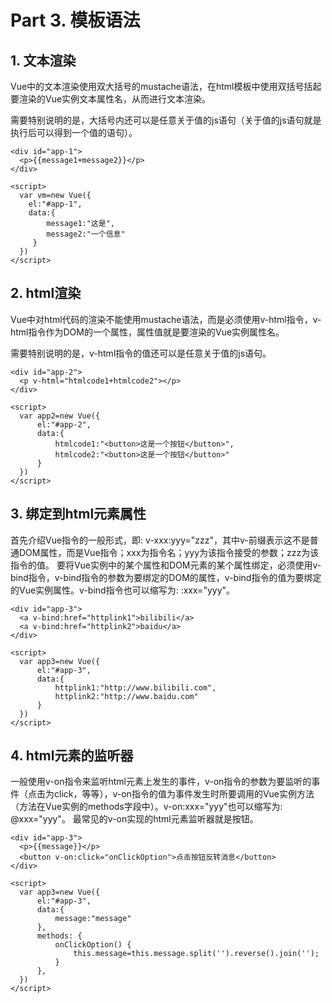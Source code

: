  # Part 3. 模板语法

  ## 1. 文本渲染
  Vue中的文本渲染使用双大括号的mustache语法，在html模板中使用双括号括起要渲染的Vue实例文本属性名，从而进行文本渲染。
  
  需要特别说明的是，大括号内还可以是任意关于值的js语句（关于值的js语句就是执行后可以得到一个值的语句）。
  
  ```
  <div id="app-1">
    <p>{{message1+message2}}</p>
  </div>

  <script>
    var vm=new Vue({
      el:"#app-1",
      data:{
          message1:"这是",
          message2:"一个信息"
       }
    })
  </script>
  ```

  ## 2. html渲染
  Vue中对html代码的渲染不能使用mustache语法，而是必须使用v-html指令，v-html指令作为DOM的一个属性，属性值就是要渲染的Vue实例属性名。
  
  需要特别说明的是，v-html指令的值还可以是任意关于值的js语句。
 
  
  ```
  <div id="app-2">
    <p v-html="htmlcode1+htmlcode2"></p>
</div>

<script>
    var app2=new Vue({
        el:"#app-2",
        data:{
            htmlcode1:"<button>这是一个按钮</button>",
            htmlcode2:"<button>这是一个按钮</button>"
        }
    })
</script>
  ```

  ## 3. 绑定到html元素属性
  首先介绍Vue指令的一般形式，即: v-xxx:yyy="zzz"，其中v-前缀表示这不是普通DOM属性，而是Vue指令；xxx为指令名；yyy为该指令接受的参数；zzz为该指令的值。
  要将Vue实例中的某个属性和DOM元素的某个属性绑定，必须使用v-bind指令，v-bind指令的参数为要绑定的DOM的属性，v-bind指令的值为要绑定的Vue实例属性。v-bind指令也可以缩写为: :xxx="yyy"。
  
  ```
  <div id="app-3">
    <a v-bind:href="httplink1">bilibili</a>
    <a v-bind:href="httplink2">baidu</a>
</div>

<script>
    var app3=new Vue({
        el:"#app-3",
        data:{
            httplink1:"http://www.bilibili.com",
            httplink2:"http://www.baidu.com"
        }
    })
</script>
  ```

  ## 4. html元素的监听器
  一般使用v-on指令来监听html元素上发生的事件，v-on指令的参数为要监听的事件（点击为click，等等），v-on指令的值为事件发生时所要调用的Vue实例方法（方法在Vue实例的methods字段中）。v-on:xxx="yyy"也可以缩写为: @xxx="yyy"。
  最常见的v-on实现的html元素监听器就是按钮。
  
  ```
  <div id="app-3">
    <p>{{message}}</p>
    <button v-on:click="onClickOption">点击按钮反转消息</button>
</div>

<script>
    var app3=new Vue({
        el:"#app-3",
        data:{
            message:"message"
        },
        methods: {
            onClickOption() {
                this.message=this.message.split('').reverse().join('');
            }
        },
    })
</script>
  ```


